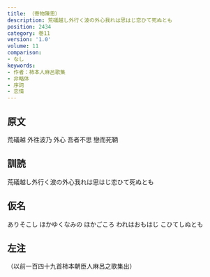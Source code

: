 ```yaml
---
title: （寄物陳思）
description: 荒礒越し外行く波の外心我れは思はじ恋ひて死ぬとも
position: 2434
category: 巻11
version: '1.0'
volume: 11
comparison:
- なし
keywords:
- 作者：柿本人麻呂歌集
- 非略体
- 序詞
- 恋情
---
```


## 原文

荒礒越 外徃波乃 外心 吾者不思 戀而死鞆

## 訓読

荒礒越し外行く波の外心我れは思はじ恋ひて死ぬとも

## 仮名

ありそこし ほかゆくなみの ほかごころ われはおもはじ こひてしぬとも

## 左注

（以前一百四十九首柿本朝臣人麻呂之歌集出）

